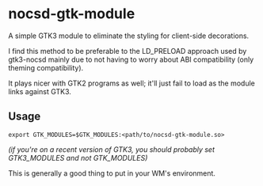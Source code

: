 nocsd-gtk-module
================

A simple GTK3 module to eliminate the styling for client-side decorations.

I find this method to be preferable to the LD_PRELOAD approach used by gtk3-nocsd mainly due to not having to worry about ABI compatibility (only theming compatibility).

It plays nicer with GTK2 programs as well; it'll just fail to load as the module links against GTK3.

Usage
-----

`export GTK_MODULES=$GTK_MODULES:<path/to/nocsd-gtk-module.so>`

*(if you're on a recent version of GTK3, you should probably set GTK3_MODULES and not GTK_MODULES)*

This is generally a good thing to put in your WM's environment.
